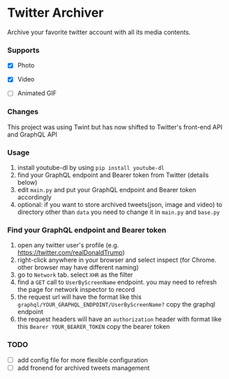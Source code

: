 # Twitter Archiver

Archive your favorite twitter account with all its media contents.

### Supports

- [x] Photo
- [x] Video
- [ ] Animated GIF


### Changes

This project was using Twint but has now shifted to Twitter's front-end API and GraphQL API

### Usage

1. install youtube-dl by using ```pip install youtube-dl```
2. find your GraphQL endpoint and Bearer token from Twitter (details below)
3. edit ```main.py``` and put your GraphQL endpoint and Bearer token accordingly
4. optional: if you want to store archived tweets(json, image and video) to directory other than ```data``` you need to change it in ```main.py``` and ```base.py```


### Find your GraphQL endpoint and Bearer token

1. open any twitter user's profile (e.g. https://twitter.com/realDonaldTrump)
2. right-click anywhere in your browser and select inspect (for Chrome. other browser may have different naming)
3. go to ```Network``` tab. select ```XHR``` as the filter
4. find a ```GET``` call to ```UserByScreenName``` endpoint. you may need to refresh the page for network inspector to record
5. the request url will have the format like this ```graphql/YOUR_GRAPHQL_ENDPOINT/UserByScreenName?``` copy the graphql endpoint
6. the request headers will have an ```authorization``` header with format like this ```Bearer YOUR_BEARER_TOKEN``` copy the bearer token


### TODO
- [ ] add config file for more flexible configuration
- [ ] add fronend for archived tweets management 
